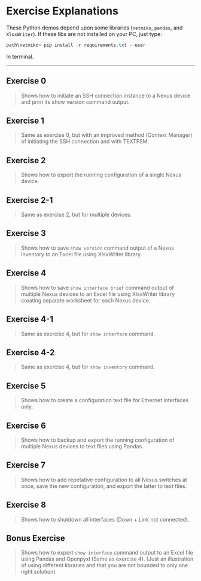 # Exercise Explanations

These Python demos depend upon some libraries (`netmiko`, `pandas`, and `XlsxWriter`). If these libs are not installed on your PC, just type:

```powershell
path\netmiko> pip install -r requirements.txt --user
```

In terminal.

---

## Exercise 0

> Shows how to initiate an SSH connection instance to a Nexus device and print its show version command output.

## Exercise 1

> Same as exercise 0, but with an improved method (Context Manager) of initiating the SSH connection and with TEXTFSM.

## Exercise 2

> Shows how to export the running configuration of a single Nexus device.

## Exercise 2-1

> Same as exercise 2, but for multiple devices.

## Exercise 3

> Shows how to save `show version` command output of a Nexus inventory to an Excel file using XlsxWriter library.

## Exercise 4

> Shows how to save `show interface brief` command output of multiple Nexus devices to an Excel file using XlsxWriter library creating separate worksheet for each Nexus device.

## Exercise 4-1

> Same as exercise 4, but for `show interface` command.

## Exercise 4-2

> Same as exercise 4, but for `show inventory` command.

## Exercise 5

> Shows how to create a configuration text file for Ethernet interfaces only.

## Exercise 6

> Shows how to backup and export the running configuration of multiple Nexus devices to text files using Pandas.

## Exercise 7

> Shows how to add repetative configuration to all Nexus switches at once, save the new configuration, and export the latter to text files.

## Exercise 8

> Shows how to shutdown all interfaces (Down + Link not connected).

## Bonus Exercise

> Shows how to export `show interface` command output to an Excel file using Pandas and Openpyxl (Same as exercise 4). (Just an illustration of using different libraries and that you are not bounded to only one right solution)
